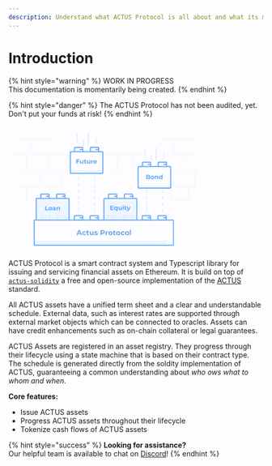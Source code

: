 ```yaml
---
description: Understand what ACTUS Protocol is all about and what its main features are
---
```


# Introduction

{% hint style="warning" %}
WORK IN PROGRESS  
This documentation is momentarily being created.
{% endhint %}

{% hint style="danger" %}
The ACTUS Protocol has not been audited, yet. Don't put your funds at risk!
{% endhint %}

![](.gitbook/assets/image%20%281%29.png)

ACTUS Protocol is a smart contract system and Typescript library for issuing and servicing financial assets on Ethereum. It is build on top of [`actus-solidity`](https://github.com/atpar/ap-monorepo/tree/master/packages/actus-solidity) a free and open-source implementation of the [ACTUS](https://www.actusfrf.org/) standard. 

All ACTUS assets have a unified term sheet and a clear and understandable schedule. External data, such as interest rates are supported through external market objects which can be connected to oracles. Assets can have credit enhancements such as on-chain collateral or legal guarantees.

ACTUS Assets are registered in an asset registry. They progress through their lifecycle using a state machine  that is based on their contract type. The schedule is generated directly from the soldity implementation of ACTUS, guaranteeing a common understanding about _who ows what to whom and when_.

**Core features:**

* Issue ACTUS assets
* Progress ACTUS assets throughout their lifecycle
* Tokenize cash flows of ACTUS assets

{% hint style="success" %}
**Looking for assistance?**   
Our helpful team is available to chat on [Discord](https://discord.gg/WdAhDYq)!
{% endhint %}

